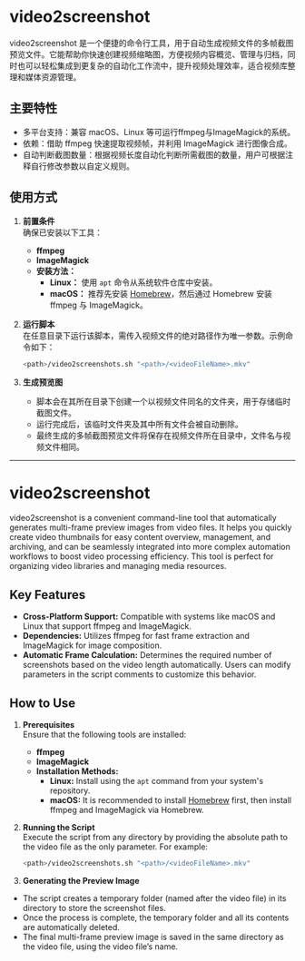 # video2screenshot

video2screenshot 是一个便捷的命令行工具，用于自动生成视频文件的多帧截图预览文件。它能帮助你快速创建视频缩略图，方便视频内容概览、管理与归档，同时也可以轻松集成到更复杂的自动化工作流中，提升视频处理效率，适合视频库整理和媒体资源管理。

## 主要特性

* 多平台支持：兼容 macOS、Linux 等可运行ffmpeg与ImageMagick的系统。
* 依赖：借助 ffmpeg 快速提取视频帧，并利用 ImageMagick 进行图像合成。
* 自动判断截图数量：根据视频长度自动化判断所需截图的数量，用户可根据注释自行修改参数以自定义规则。

## 使用方式

1. **前置条件**  
   确保已安装以下工具：  
   - **ffmpeg**  
   - **ImageMagick**  
   - **安装方法：**  
     - **Linux：** 使用 `apt` 命令从系统软件仓库中安装。  
     - **macOS：** 推荐先安装 [Homebrew](https://brew.sh/)，然后通过 Homebrew 安装 ffmpeg 与 ImageMagick。  

2. **运行脚本**  
   在任意目录下运行该脚本，需传入视频文件的绝对路径作为唯一参数。示例命令如下：  
   ```bash
   <path>/video2screenshots.sh "<path>/<videoFileName>.mkv"
   ```

3. **生成预览图**
   - 脚本会在其所在目录下创建一个以视频文件同名的文件夹，用于存储临时截图文件。
   - 运行完成后，该临时文件夹及其中所有文件会被自动删除。
   - 最终生成的多帧截图预览文件将保存在视频文件所在目录中，文件名与视频文件相同。

---

# video2screenshot

video2screenshot is a convenient command-line tool that automatically generates multi-frame preview images from video files. It helps you quickly create video thumbnails for easy content overview, management, and archiving, and can be seamlessly integrated into more complex automation workflows to boost video processing efficiency. This tool is perfect for organizing video libraries and managing media resources.

## Key Features

- **Cross-Platform Support:** Compatible with systems like macOS and Linux that support ffmpeg and ImageMagick.
- **Dependencies:** Utilizes ffmpeg for fast frame extraction and ImageMagick for image composition.
- **Automatic Frame Calculation:** Determines the required number of screenshots based on the video length automatically. Users can modify parameters in the script comments to customize this behavior.

## How to Use

1. **Prerequisites**  
   Ensure that the following tools are installed:  
   - **ffmpeg**  
   - **ImageMagick**  
   - **Installation Methods:**  
     - **Linux:** Install using the `apt` command from your system's repository.  
     - **macOS:** It is recommended to install [Homebrew](https://brew.sh/) first, then install ffmpeg and ImageMagick via Homebrew.

2. **Running the Script**  
   Execute the script from any directory by providing the absolute path to the video file as the only parameter. For example:  
   ```bash
   <path>/video2screenshots.sh "<path>/<videoFileName>.mkv"
   ```
3.	**Generating the Preview Image**
   - The script creates a temporary folder (named after the video file) in its directory to store the screenshot files.
   - Once the process is complete, the temporary folder and all its contents are automatically deleted.
   - The final multi-frame preview image is saved in the same directory as the video file, using the video file’s name.
